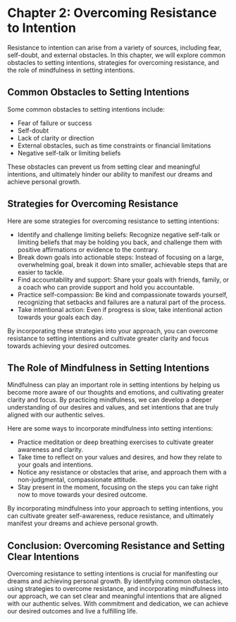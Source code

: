 Chapter 2: Overcoming Resistance to Intention
=============================================

Resistance to intention can arise from a variety of sources, including fear, self-doubt, and external obstacles. In this chapter, we will explore common obstacles to setting intentions, strategies for overcoming resistance, and the role of mindfulness in setting intentions.

Common Obstacles to Setting Intentions
--------------------------------------

Some common obstacles to setting intentions include:

* Fear of failure or success
* Self-doubt
* Lack of clarity or direction
* External obstacles, such as time constraints or financial limitations
* Negative self-talk or limiting beliefs

These obstacles can prevent us from setting clear and meaningful intentions, and ultimately hinder our ability to manifest our dreams and achieve personal growth.

Strategies for Overcoming Resistance
------------------------------------

Here are some strategies for overcoming resistance to setting intentions:

* Identify and challenge limiting beliefs: Recognize negative self-talk or limiting beliefs that may be holding you back, and challenge them with positive affirmations or evidence to the contrary.
* Break down goals into actionable steps: Instead of focusing on a large, overwhelming goal, break it down into smaller, achievable steps that are easier to tackle.
* Find accountability and support: Share your goals with friends, family, or a coach who can provide support and hold you accountable.
* Practice self-compassion: Be kind and compassionate towards yourself, recognizing that setbacks and failures are a natural part of the process.
* Take intentional action: Even if progress is slow, take intentional action towards your goals each day.

By incorporating these strategies into your approach, you can overcome resistance to setting intentions and cultivate greater clarity and focus towards achieving your desired outcomes.

The Role of Mindfulness in Setting Intentions
---------------------------------------------

Mindfulness can play an important role in setting intentions by helping us become more aware of our thoughts and emotions, and cultivating greater clarity and focus. By practicing mindfulness, we can develop a deeper understanding of our desires and values, and set intentions that are truly aligned with our authentic selves.

Here are some ways to incorporate mindfulness into setting intentions:

* Practice meditation or deep breathing exercises to cultivate greater awareness and clarity.
* Take time to reflect on your values and desires, and how they relate to your goals and intentions.
* Notice any resistance or obstacles that arise, and approach them with a non-judgmental, compassionate attitude.
* Stay present in the moment, focusing on the steps you can take right now to move towards your desired outcome.

By incorporating mindfulness into your approach to setting intentions, you can cultivate greater self-awareness, reduce resistance, and ultimately manifest your dreams and achieve personal growth.

Conclusion: Overcoming Resistance and Setting Clear Intentions
--------------------------------------------------------------

Overcoming resistance to setting intentions is crucial for manifesting our dreams and achieving personal growth. By identifying common obstacles, using strategies to overcome resistance, and incorporating mindfulness into our approach, we can set clear and meaningful intentions that are aligned with our authentic selves. With commitment and dedication, we can achieve our desired outcomes and live a fulfilling life.


